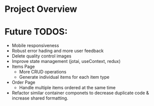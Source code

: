 # Project Overview

# Future TODOS:

- Mobile responsiveness
- Robust error hading and more user feedback
- Delete quality control images
- Improve state management (jotai, useContext, redux)
- Items Page
  - More CRUD operations
  - Generate individual items for each item type
- Order Page
  - Handle multiple items ordered at the same time
- Refactor similar container componets to decrease duplicate code & increase shared formatting.
